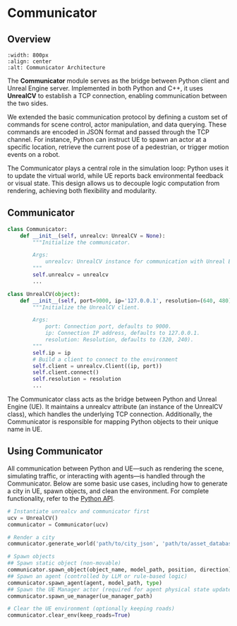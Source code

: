 # Communicator

## Overview
```{image} ../assets/communicator.png
:width: 800px
:align: center
:alt: Communicator Architecture
```
The **Communicator** module serves as the bridge between Python client and Unreal Engine server. Implemented in both Python and C++, it uses **UnrealCV** to establish a TCP connection, enabling communication between the two sides.

We extended the basic communication protocol by defining a custom set of commands for scene control, actor manipulation, and data querying. These commands are encoded in JSON format and passed through the TCP channel. For instance, Python can instruct UE to spawn an actor at a specific location, retrieve the current pose of a pedestrian, or trigger motion events on a robot.

The Communicator plays a central role in the simulation loop: Python uses it to update the virtual world, while UE reports back environmental feedback or visual state. This design allows us to decouple logic computation from rendering, achieving both flexibility and modularity.

## Communicator
```python
class Communicator:
    def __init__(self, unrealcv: UnrealCV = None):
        """Initialize the communicator.

        Args:
            unrealcv: UnrealCV instance for communication with Unreal Engine.
        """
        self.unrealcv = unrealcv
        ...

class UnrealCV(object):
    def __init__(self, port=9000, ip='127.0.0.1', resolution=(640, 480)):
        """Initialize the UnrealCV client.

        Args:
            port: Connection port, defaults to 9000.
            ip: Connection IP address, defaults to 127.0.0.1.
            resolution: Resolution, defaults to (320, 240).
        """
        self.ip = ip
        # Build a client to connect to the environment
        self.client = unrealcv.Client((ip, port))
        self.client.connect()
        self.resolution = resolution
        ...
```
The Communicator class acts as the bridge between Python and Unreal Engine (UE). It maintains a unrealcv attribute (an instance of the UnrealCV class), which handles the underlying TCP connection. Additionally, the Communicator is responsible for mapping Python objects to their unique name in UE.

## Using Communicator
All communication between Python and UE—such as rendering the scene, simulating traffic, or interacting with agents—is handled through the Communicator. Below are some basic use cases, including how to generate a city in UE, spawn objects, and clean the environment. For complete functionality, refer to the [Python API](../resources/python_api.md).

```python
# Instantiate unrealcv and communicator first
ucv = UnrealCV()
communicator = Communicator(ucv)

# Render a city
communicator.generate_world('path/to/city_json', 'path/to/asset_database')

# Spawn objects
## Spawn static object (non-movable)
communicator.spawn_object(object_name, model_path, position, direction)
## Spawn an agent (controlled by LLM or rule-based logic)
communicator.spawn_agent(agent, model_path, type)  
## Spawn the UE Manager actor (required for agent physical state updates)  
communicator.spawn_ue_manager(ue_manager_path)   

# Clear the UE environment (optionally keeping roads)
communicator.clear_env(keep_roads=True)
```
